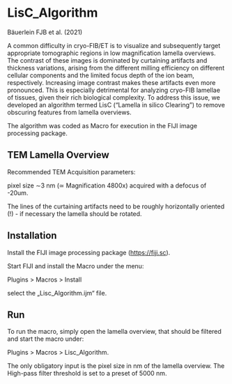 # LisC_Algorithm

Bäuerlein FJB et al. (2021)

A common difficulty in cryo-FIB/ET is to visualize and subsequently target appropriate tomographic regions in low magnification lamella overviews. The contrast of these images is dominated by curtaining artifacts and thickness variations, arising from the different milling efficiency on different cellular components and the limited focus depth of the ion beam, respectively. Increasing image contrast makes these artifacts even more pronounced. This is especially detrimental for analyzing cryo-FIB lamellae of tissues, given their rich biological complexity. To address this issue, we developed an algorithm termed LisC (“Lamella in silico Clearing”) to remove obscuring features from lamella overviews. 

The algorithm was coded as Macro for execution in the FIJI image processing package.

## TEM Lamella Overview
Recommended TEM Acquisition parameters:

pixel size ∼3 nm (≃ Magnification 4800x) acquired with a defocus of -20um.

The lines of the curtaining artifacts need to be roughly horizontally oriented (!) - if necessary the lamella should be rotated.

## Installation
Install the FIJI image processing package (https://fiji.sc).

Start FIJI and install the Macro under the menu:

Plugins > Macros > Install

select the „Lisc_Algorithm.ijm“ file.

## Run
To run the macro, simply open the lamella overview, that should be filtered and start the macro under:

Plugins > Macros > Lisc_Algorithm.

The only obligatory input is the pixel size in nm of the lamella overview. The High-pass filter threshold is set to a preset of 5000 nm.
